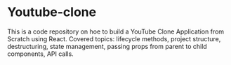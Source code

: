 # Youtube-clone
This is a code repository on hoe to build a YouTube Clone Application from Scratch using React. Covered topics: lifecycle methods, project structure, destructuring, state management, passing props from parent to child components, API calls.
